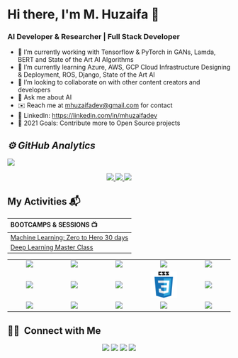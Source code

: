 # Hi there, I'm M. Huzaifa 👋

### AI Developer & Researcher | Full Stack Developer


- 🔭 I’m currently working with Tensorflow & PyTorch in GANs, Lamda, BERT and State of the Art AI Algorithms
- 🌱 I’m currently learning Azure, AWS, GCP Cloud Infrastructure Designing & Deployment, ROS, Django, State of the Art AI
- 👯 I’m looking to collaborate on with other content creators and developers
- 💬 Ask me about AI
- ✉️ Reach me at mhuzaifadev@gmail.com for contact
- 💼 LinkedIn: https://linkedin.com/in/mhuzaifadev
- 🥅 2021 Goals: Contribute more to Open Source projects


<h2><i>⚙️ GitHub Analytics</i></h2>

![](https://komarev.com/ghpvc/?username=mhuzaifadev&style=flat-square)

<p align="center">
<a href="https://github.com/mhuzaifadev">
  <img height="180em" src="https://github-readme-stats.vercel.app/api?username=mhuzaifadev&show_icons=true&theme=algolia&include_all_commits=true&count_private=true"/>
  <img height="180em" src="https://github-readme-stats-eight-theta.vercel.app/api/top-langs/?username=saadhaxxan&layout=compact&langs_count=8&theme=algolia"/>
</a>
  <img width="90%" src="https://github-readme-streak-stats.herokuapp.com/?user=mhuzaifadev&show_icons=true&locale=en&layout=demo&theme=merko&hide_border=true" />
</p>

## My Activities :mailbox_with_mail:

| BOOTCAMPS & SESSIONS :tv: | 
| :--- |
| [Machine Learning: Zero to Hero 30 days](https://github.com/mhuzaifadev/mlzero_to_hero) |
| [Deep Learning Master Class](https://github.com/mhuzaifadev/deeplearningmasterclass) |

<table width = "100">
  <tr>
    <td align='center' width="190">
      <img src="https://www.jing.fm/clipimg/full/53-537670_python-png-file-python-logo-png.png" height="60">
    </td>
    <td align ="center" width="190">
      <img src="https://upload.wikimedia.org/wikipedia/commons/e/e5/TensorFlow_Logo_with_text.png"  height="60">
    </td>
    <td align ="center" width="190">
      <img src="https://pytorch.org/assets/images/pytorch-logo.png"  height="60">
    </td>
    <td align ="center" width="190">
      <img src="https://pbs.twimg.com/media/E00JLeSVkAIY5Yf.png" height="60">
    </td>
    <td align ="center" width="190">
      <img src="https://upload.wikimedia.org/wikipedia/commons/thumb/9/93/Amazon_Web_Services_Logo.svg/1200px-Amazon_Web_Services_Logo.svg.png"  height="60">
    </td>
  </tr>
  <tr>
    <td align ="center">
      <img src="https://insidehpc.com/wp-content/uploads/2014/09/CUDANNLOGO.png" height="60">
    </td>
    <td align ="center">
      <img src="https://cdn-images-1.medium.com/max/1200/1*5-aoK8IBmXve5whBQM90GA.png" height="60">
    </td>
    <td align='center'>
        <img src="https://upload.wikimedia.org/wikipedia/commons/thumb/3/38/HTML5_Badge.svg/600px-HTML5_Badge.svg.png" height="60" >
    </td>
    <td align='center'>
        <img src="https://raw.githubusercontent.com/devicons/devicon/0d6c64dbbf311879f7d563bfc3ccf559f9ed111c/icons/css3/css3-original-wordmark.svg" height="60">
    </td>
    <td align='center'>
        <img src="https://www.vectorlogo.zone/logos/heroku/heroku-ar21.svg" height="60">
    </td>
  </tr>
  <tr>
    <td align='center'>
        <img src="https://upload.wikimedia.org/wikipedia/commons/thumb/1/18/ISO_C%2B%2B_Logo.svg/1200px-ISO_C%2B%2B_Logo.svg.png" height="60">
    </td>
    <td align='center'>
        <img src="https://upload.wikimedia.org/wikipedia/commons/thumb/8/87/Arduino_Logo.svg/1280px-Arduino_Logo.svg.png" height="60">
    </td>
    <td align='center'>
        <img src="https://www.raspberrypi.org/app/uploads/2011/10/Raspi-PGB001.png" height="60">
    </td>
    <td align='center'>
        <img src="https://www.raspberrypi.org/app/uploads/2011/10/Raspi-PGB001.png" height="60">
    </td>
    <td align='center'>
        <img src="https://upload.wikimedia.org/wikipedia/commons/thumb/b/bb/Ros_logo.svg/1280px-Ros_logo.svg.png" height="60">
    </td>
  </tr>
  </table>

## 🤝🏻 &nbsp;Connect with Me

<p align="center">
<a href="https://www.mhuzaifa.com"><img src="https://img.shields.io/badge/-mhuzaifa.com-3423A6?style=flat&logo=Google-Chrome&logoColor=white"/></a>
<a href="https://linkedin.com/in/mhuzaifadev"><img src="https://img.shields.io/badge/-M%20Huzaifa-0077B5?style=flat&logo=Linkedin&logoColor=white"/></a>
<a href="mailto:mhuzaifadev@gmail.com"><img src="https://img.shields.io/badge/-mhuzaifadev@gmail.com-D14836?style=flat&logo=Gmail&logoColor=white"/></a>
<a href="https://facebook.com/mhuzaifadev"><img src="https://img.shields.io/badge/-@mhuzaifadev-1877F2?style=flat&logo=Facebook&logoColor=white"/></a>
